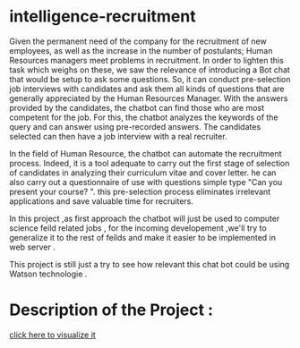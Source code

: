 # intelligence-recruitment


Given the permanent need of the company for the recruitment of
new employees, as well as the increase in the number of
postulants; Human Resources managers meet
problems in recruitment. In order to lighten this task
which weighs on these, we saw the relevance of introducing a
Bot chat that would be setup to ask some questions. So, it
can conduct pre-selection job interviews with
candidates and ask them all kinds of questions that are
generally appreciated by the Human Resources Manager.
With the answers provided by the candidates, the chatbot can
find those who are most competent for the job.
For this, the chatbot analyzes the keywords of the query and can
answer using pre-recorded answers. The candidates
selected can then have a job interview with
a real recruiter.

In the field of Human Resource, the chatbot can
automate the recruitment process. Indeed, it is a tool
adequate to carry out the first stage of selection of candidates in
analyzing their curriculum vitae and cover letter. he can
also carry out a questionnaire of use with questions
simple type "Can you present your course? ". this
pre-selection process eliminates irrelevant applications and
save valuable time for recruiters.

In this project ,as first approach the chatbot will just be used to computer science feild related jobs , for the incoming developement ,we'll try to generalize it to the rest of feilds and make it easier to be implemented in web server .

This project is still just a try to see how relevant this chat bot could be using Watson technologie .


# Description of the Project :

[click here to visualize it](https://github.com/yassir-jaka/intelligence-recruitment/blob/Presentation/Description%20du%20projet.pdf)


